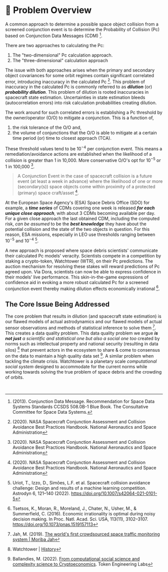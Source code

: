 # 🤔 Problem Overview

A common approach to determine a possible space object collision from a screened conjunction event is to determine the Probability of Collision (Pc) based on Conjunction Data Messages (CDM) [^1]. 

There are two approaches to calculating the Pc: 
1. The "two-dimensional" Pc calculation approach.
2. The "three-dimensional" calculation approach

The issue with both approaches arises when the primary and secondary object covariances for some orbit regimes contain significant correlated error, introducing inaccuracy in the calculated Pc [^2]. This problem of inaccuracy in the calculated Pc is commonly referred to as _**dilution**_ (or) _**probability dilution**_. This problem of dilution is rooted inaccuracies in spacecraft state estimation. Uncertainties in state estimation bleeds (autocorrelation errors) into risk calculation probabilities creating dilution.

The work around for such correlated errors is establishing a Pc threshold by the owner/operator (O/O) to mitigate a conjunction. This is a function of,

1. the risk tolerance of the O/O and,
2. the volume of conjunctions that the O/O is able to mitigate at a certain time period (or) time to closest approach (TCA).

These threshold values tend to be $10^{-4}$ per conjunction event. This means a remediation/avoidance actions are established when the likelihood of a collision is greater than 1 in 10,000. More conservative O/O's opt for $10^{-5}$ or 1 in 100,000 [^2].

> A Conjunction Event in the case of spacecraft collision is a future event (at least a week in advance) where the likelihood of one or more (secondary(s)) space objects come within proximity of a protected (primary) space craft/asset [^2].

At the European Space Agency's (ESA) Space Debris Office (SDO) for example, a _**time series**_ of CDMs covering one week is released _**for each unique close approach**_, with about 3 CDMs becoming available per day. For a given close approach the last obtained CDM, including the computed risk, _can be assumed_ to be the _**best knowledge**_ they have about the potential collision and the state of the two objects in question. For this reason, ESA missions, especially in LEO use thresholds ranging between $10^{-5}$ and $10^{-4}$ [^3]. 

A new approach is proposed where space debris scientists' communicate their calculated Pc models' veracity. Scientists compete in a competition by staking a crypto-token, Watchtower (WTR), on their Pc predictions. The auction mechanism for resolving these stakes will reward predictions of Pc agreed upon. Via Dora, scientists can now be able to express confidence in their models' live performance. This skin-in-the-game expressions of confidence aid in evoking a more robust calculated Pc for a screened conjunction event thereby making dilution effects economically irrational [^4].

## The Core Issue Being Addressed

The core problem that results in dilution (and spacecraft state estimation) is our flawed models of actual astrodynamics and our flawed models of actual sensor observations and methods of statistical inference to solve them [^5]. This creates a data quality problem. This data quality problem we argue _**is not just**_ _a scientific and statistical one but also a social one too_ created by norms such as intellectual property and national security (resulting in data silos) [^6] that prevent actors in the ecosystem to share & come to consensus on the data to maintain a high quality data set [^7]. A similar problem when tackling the climate crisis. Watchtower is a planetary scale _computational social system_ designed to accommodate for the current norms while working towards solving the true problem of space debris and the crowding of orbits.

</br>



[^1]: (2013). Conjunction Data Message. Recommendation for Space Data Systems Standards CCSDS 508.0B-1 Blue Book. The Consultative Committee for Space Data Systems.

[^2]: (2020). NASA Spacecraft Conjunction Assessment and Collision Avoidance Best Practices Handbook. National Aeronautics and Space Administration

[^3]: Uriot, T., Izzo, D., Simões, L.F. et al. Spacecraft collision avoidance challenge: Design and results of a machine learning competition. Astrodyn 6, 121–140 (2022). https://doi.org/10.1007/s42064-021-0101-5 

[^4]: Tsetsos, K., Moran, R., Moreland, J., Chater, N., Usher, M., & Summerfield, C. (2016). Economic irrationality is optimal during noisy decision making. In Proc. Natl. Acad. Sci. USA, 113(11), 3102–3107. https://doi.org/10.1073/pnas.1519157113

[^5]: Jah, M. (2019). [The world's first crowdsourced space traffic monitoring system | Moriba Jah](https://www.youtube.com/watch?v=Ta8KBJ4BTNg) 

[^6]: Watchtower | [History](https://metasolis.gitbook.io/watchtower/introduction/history)

[^7]: Ballandies, M. (2022). [From computational social science and complexity science to Cryptoeconomics](https://www.youtube.com/watch?v=IrPv5bwUDEM). Token Engineering Labs